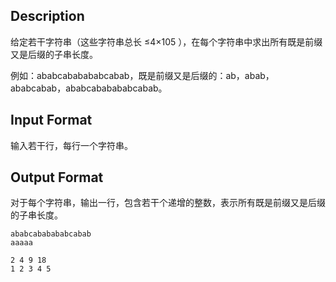## Description

<p>给定若干字符串（这些字符串总长 ≤4×105​​ ），在每个字符串中求出所有既是前缀又是后缀的子串长度。</p><p>例如：ababcababababcabab，既是前缀又是后缀的：ab，abab，ababcabab，ababcababababcabab。</p>

## Input Format

<p>输入若干行，每行一个字符串。<br /></p>

## Output Format

<p>对于每个字符串，输出一行，包含若干个递增的整数，表示所有既是前缀又是后缀的子串长度。<br /></p>

```input1
ababcababababcabab
aaaaa
```
```output1
2 4 9 18
1 2 3 4 5
```
